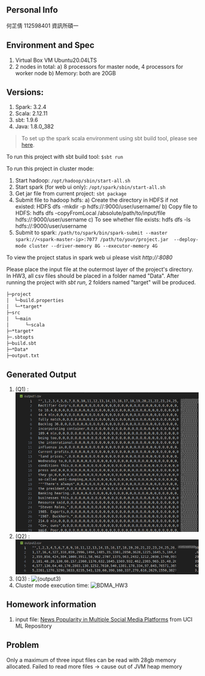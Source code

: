 ## Personal Info
何芷倩 112598401 資訊所碩一

## Environment and Spec
1) Virtual Box VM Ubuntu20.04LTS
2) 2 nodes in total: 
    a) 8 processors for master node, 4 processors for worker node
    b) Memory: both are 20GB

## Versions:
1) Spark: 3.2.4
2) Scala: 2.12.11
3) sbt: 1.9.6
4) Java: 1.8.0_382

> To set up the spark scala environment using sbt build tool, please see [here](https://dboyliao.medium.com/spark-%E9%96%8B%E7%99%BC-vscode-%E8%88%87-sbt-a9a453d85d51).

To run this project with sbt build tool:
`$sbt run`

To run this project in cluster mode:
1) Start hadoop: `/opt/hadoop/sbin/start-all.sh`
2) Start spark (for web ui only): `/opt/spark/sbin/start-all.sh`
3) Get jar file from current project: `sbt package`
4) Submit file to hadoop hdfs: 
    a) Create the directory in HDFS if not existed: HDFS dfs -mkdir -p hdfs://<spark-master-ip>:9000/user/username/
    b) Copy file to HDFS: hdfs dfs -copyFromLocal /absolute/path/to/input/file hdfs://<spark-master-ip>:9000/user/username
    c) To see whether file exists: hdfs dfs -ls hdfs://<spark-master-ip>:9000/user/username
5) Submit to spark: `/path/to/spark/bin/spark-submit --master spark://<spark-master-ip>:7077 /path/to/your/project.jar  --deploy-mode cluster --driver-memory 8G --executor-memory 4G`

To view the project status in spark web ui please visit *http://<spark-master-ip>:8080*

Please place the input file at the outermost layer of the project's directory.
In HW3, all csv files should be placed in a folder named "Data".
After running the project with *sbt run*, 2 folders named "target" will be produced.
```
├─project
│  └─build.properties
│  └─*target*
├─src
│  └─main
│      └─scala
├─*target*
├─.sbtopts
├─build.sbt
├─*Data*
├─output.txt
```

## Generated Output
1) (Q1) : ![(output1)](output1.png)
2) (Q2) : ![(output2)](output2.png)
3) (Q3) : ![(output3)](output3.png)
4) Cluster mode execution time:  ![BDMA_HW3](BDMA_HW3.png)

## Homework information
1) input file: [News Popularity in Multiple Social Media Platforms](https://archive.ics.uci.edu/dataset/432/news+popularity+in+multiple+social+media+platforms) from UCI ML Repository

## Problem
Only a maximum of three input files can be read with 28gb memory allocated. Failed to read more files -> cause out of JVM heap memory 